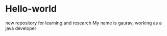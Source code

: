 # Hello-world
new repository for learning and research
My name is gaurav, working as a java developer 
